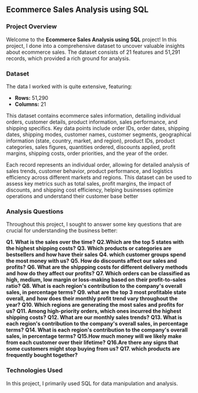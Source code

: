 ## Ecommerce Sales Analysis using SQL

### Project Overview

Welcome to the **Ecommerce Sales Analysis using SQL** project! In this project, I done into a comprehensive dataset to uncover valuable insights about ecommerce sales. The dataset consists of 21 features and 51,291 records, which provided a rich ground for analysis.

### Dataset
The data I worked with is quite extensive, featuring:
- **Rows:** 51,290
- **Columns:** 21

This dataset contains ecommerce sales information, detailing individual orders, customer details, product information, sales performance, and shipping specifics. Key data points include order IDs, order dates, shipping dates, shipping modes, customer names, customer segments, geographical information (state, country, market, and region), product IDs, product categories, sales figures, quantities ordered, discounts applied, profit margins, shipping costs, order priorities, and the year of the order.

Each record represents an individual order, allowing for detailed analysis of sales trends, customer behavior, product performance, and logistics efficiency across different markets and regions. This dataset can be used to assess key metrics such as total sales, profit margins, the impact of discounts, and shipping cost efficiency, helping businesses optimize operations and understand their customer base better

### Analysis Questions
Throughout this project, I sought to answer some key questions that are crucial for understanding the business better:

**Q1. What is the sales over the time?**
**Q2.Which are the top 5 states with the highest shipping costs?**
**Q3. Which products or categories are bestsellers and how have their sales**
**Q4. which customer groups spend the most money with us?**
**Q5. How do discounts affect our sales and profits?**
**Q6. What are the shippping costs for different delivery methods and**
**how do they affect our profits?**
**Q7.  Which orders can be classified as high, medium, low margin or loss-making based on** 
**their profit-to-sales ratio?**
**Q8. What is each region's contribution to the company's overall sales, in percentage terms?**
**Q9. what are the top 3 most profitable state  overall, and**
**how does their monthly profit trend vary throughout the year?**
**Q10. Which regions are generating the most sales and profits for us?**
**Q11. Among high-priority orders, which ones incurred the highest shipping costs?**
**Q12. What are our monthly sales trends?**
**Q13. What is each region's contribution to the company's overall sales, in percentage terms?**
**Q14. What is each region's contribution to the company's overall sales, in percentage terms?**
**Q15.How much money will we likely make from each customer over their lifetime?**
**Q16.Are there any signs that some customers might stop buying from us?**
**Q17. which products are frequently bought together?**
### Technologies Used
In this project, I primarily used SQL for data manipulation and analysis.


